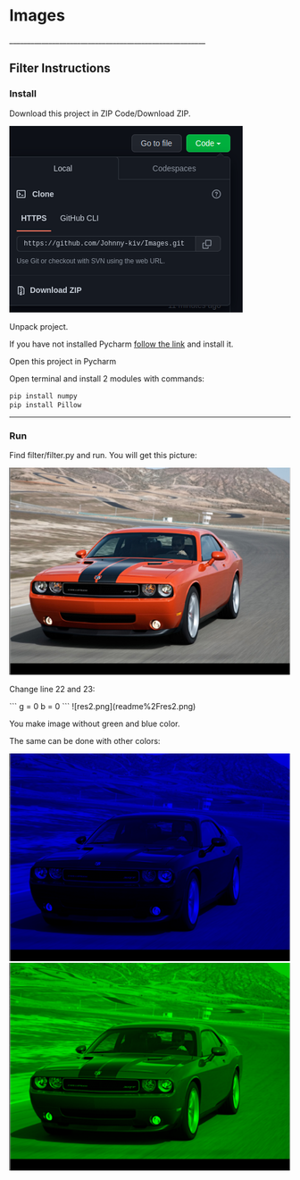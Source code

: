 <h1>Images</h1> 
_______________________________________________________
<h2>Filter Instructions</h2>
<h3>Install</h3>
<p>Download this project in ZIP Code/Download ZIP.</p>

![re.png](readme/re.png)

<p>Unpack project.</p>

<p>If you have not installed Pycharm <a href="https://www.jetbrains.com/pycharm/">follow the link</a> and install it.</p>
<p>Open this project in Pycharm</p>
<p>Open terminal and install 2 modules with commands:<p>

```
pip install numpy
pip install Pillow
```
_______________________________________________________
<h3>Run</h3>
<p>Find filter/filter.py and run. You will get this picture:</p>

![re2.png](readme%2Fre2.png)

<p>Change line 22 and 23:</p>
```
g = 0
b = 0
```
![res2.png](readme%2Fres2.png)
<p>You make image without green and blue color.</p>
The same can be done with other colors:

![res3.png](readme%2Fres3.png)
![res4.png](readme%2Fres4.png)
